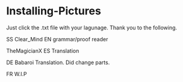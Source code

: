 # Installing-Pictures
Just click the .txt file with your lagunage.
Thank you to the following.

SS Clear_Mind EN grammar/proof reader

TheMagicianX ES Translation 

DE Babaroi Translation. Did change parts.

FR W.I.P
